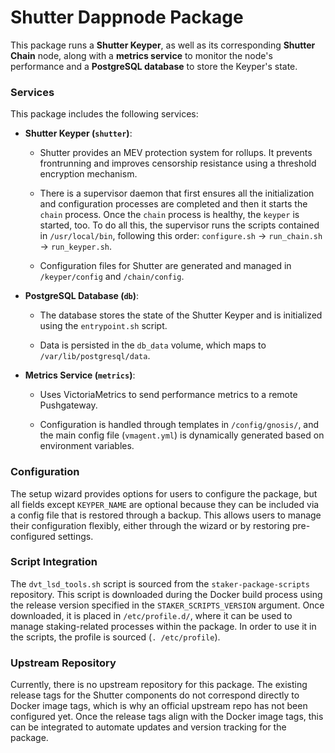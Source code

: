 # Shutter Dappnode Package

This package runs a **Shutter Keyper**, as well as its corresponding **Shutter Chain** node, along with a **metrics service** to monitor the node's performance and a **PostgreSQL database** to store the Keyper's state.

### Services

This package includes the following services:

- **Shutter Keyper (`shutter`)**:

  - Shutter provides an MEV protection system for rollups. It prevents frontrunning and improves censorship resistance using a threshold encryption mechanism.

  - There is a supervisor daemon that first ensures all the initialization and configuration processes are completed and then it starts the `chain` process. Once the `chain` process is healthy, the `keyper` is started, too. To do all this, the supervisor runs the scripts contained in `/usr/local/bin`, following this order: `configure.sh` → `run_chain.sh` → `run_keyper.sh`.

  - Configuration files for Shutter are generated and managed in `/keyper/config` and `/chain/config`.

- **PostgreSQL Database (`db`)**:

  - The database stores the state of the Shutter Keyper and is initialized using the `entrypoint.sh` script.

  - Data is persisted in the `db_data` volume, which maps to `/var/lib/postgresql/data`.

- **Metrics Service (`metrics`)**:

  - Uses VictoriaMetrics to send performance metrics to a remote Pushgateway.

  - Configuration is handled through templates in `/config/gnosis/`, and the main config file (`vmagent.yml`) is dynamically generated based on environment variables.

### Configuration

The setup wizard provides options for users to configure the package, but all fields except `KEYPER_NAME` are optional because they can be included via a config file that is restored through a backup. This allows users to manage their configuration flexibly, either through the wizard or by restoring pre-configured settings.

### Script Integration

The `dvt_lsd_tools.sh` script is sourced from the `staker-package-scripts` repository. This script is downloaded during the Docker build process using the release version specified in the `STAKER_SCRIPTS_VERSION` argument. Once downloaded, it is placed in `/etc/profile.d/`, where it can be used to manage staking-related processes within the package. In order to use it in the scripts, the profile is sourced (`. /etc/profile`).

### Upstream Repository

Currently, there is no upstream repository for this package. The existing release tags for the Shutter components do not correspond directly to Docker image tags, which is why an official upstream repo has not been configured yet. Once the release tags align with the Docker image tags, this can be integrated to automate updates and version tracking for the package.
